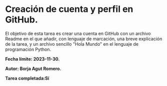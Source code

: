 
   <h1>Creación de cuenta y perfil en GitHub. <br></h1>
    <p>El objetivo de esta tarea es crear una cuenta en GitHub con un archivo Readme en el que añadir, con lenguaje de marcación, una breve explicación de la
    tarea, y un archivo sencillo "Hola Mundo" en el lenguaje de programación Python. <br></p>
    <p><b>Fecha límite: 2023-11-30.</b><br></p>
    <p><b>Autor: Borja Agut Romero.</b><br></p>
    <p><b>Tarea completada:Sí</b</p>


